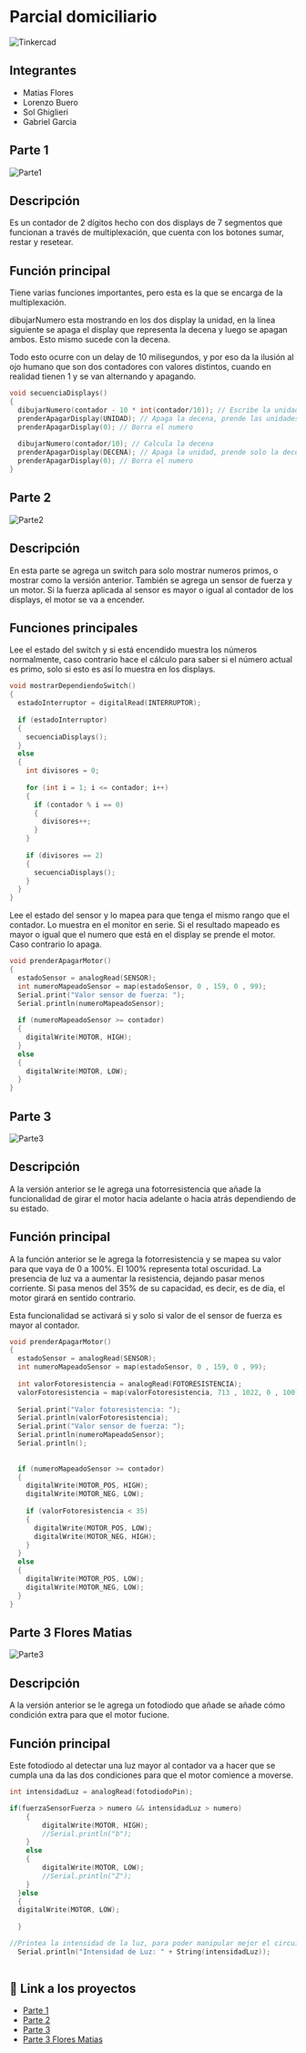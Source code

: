 # Parcial domiciliario
![Tinkercad](circuito/Logo-tinkercad-wordmark.png)


## Integrantes 
- Matias Flores
- Lorenzo Buero
- Sol Ghiglieri
- Gabriel Garcia

## Parte 1
![Parte1](circuito/circuitoparte1.png)

## Descripción
Es un contador de 2 dígitos hecho con dos displays de 7 segmentos que funcionan a través de multiplexación, que cuenta con los botones sumar, restar y resetear. 

## Función principal
Tiene varias funciones importantes, pero esta es la que se encarga de la multiplexación.

dibujarNumero esta mostrando en los dos display la unidad, en la linea siguiente se apaga el display que representa la decena y luego se apagan ambos. Esto mismo sucede con la decena.

Todo esto ocurre con un delay de 10 milisegundos, y por eso da la ilusión al ojo humano que son dos contadores con valores distintos, cuando en realidad tienen 1 y se van alternando y apagando.


~~~ C (lenguaje en el que esta escrito)
void secuenciaDisplays()
{
  dibujarNumero(contador - 10 * int(contador/10)); // Escribe la unidad en los dos display
  prenderApagarDisplay(UNIDAD); // Apaga la decena, prende las unidades
  prenderApagarDisplay(0); // Borra el numero
  
  dibujarNumero(contador/10); // Calcula la decena
  prenderApagarDisplay(DECENA); // Apaga la unidad, prende solo la decena
  prenderApagarDisplay(0); // Borra el numero
}
~~~

## Parte 2
![Parte2](circuito/circuitoparte2.png)

## Descripción
En esta parte se agrega un switch para solo mostrar numeros primos, o mostrar como la versión anterior. También se agrega un sensor de fuerza y un motor. Si la fuerza aplicada al sensor es mayor o igual al contador de los displays, el motor se va a encender.

## Funciones principales

Lee el estado del switch y si está encendido muestra los números normalmente, caso contrario hace el cálculo para saber si el número actual es primo, solo si esto es así lo muestra en los displays.

~~~ C (lenguaje en el que esta escrito)
void mostrarDependiendoSwitch()
{
  estadoInterruptor = digitalRead(INTERRUPTOR);
  
  if (estadoInterruptor)
  {
    secuenciaDisplays();
  }
  else
  {
    int divisores = 0;
    
    for (int i = 1; i <= contador; i++)
    {
      if (contador % i == 0)
      {
		divisores++;
      }
    }
    
    if (divisores == 2)
    {
      secuenciaDisplays();
    }
  }
}
~~~

Lee el estado del sensor y lo mapea para que tenga el mismo
rango que el contador. Lo muestra en el monitor en serie.
Si el resultado mapeado es mayor o igual que el numero que está
en el display se prende el motor. Caso contrario lo apaga.

~~~ C (lenguaje en el que esta escrito)
void prenderApagarMotor()
{
  estadoSensor = analogRead(SENSOR);
  int numeroMapeadoSensor = map(estadoSensor, 0 , 159, 0 , 99);
  Serial.print("Valor sensor de fuerza: ");
  Serial.println(numeroMapeadoSensor);
  
  if (numeroMapeadoSensor >= contador)
  {
    digitalWrite(MOTOR, HIGH);
  }
  else
  {
    digitalWrite(MOTOR, LOW);
  }
}
~~~

## Parte 3
![Parte3](circuito/circuitoparte3.png)

## Descripción
A la versión anterior se le agrega una fotorresistencia que añade la funcionalidad de girar el motor hacia adelante o hacia atrás dependiendo de su estado.

## Función principal

A la función anterior se le agrega la fotorresistencia y se mapea su valor para que vaya de 0 a 100%.
El 100% representa total oscuridad. La presencia de luz va a aumentar la resistencia, 
dejando pasar menos corriente.  Si pasa menos
del 35% de su capacidad, es decir, es de día, 
el motor girará en sentido contrario.

Esta funcionalidad se activará si y solo si valor de el sensor de fuerza es mayor al contador.


~~~ C (lenguaje en el que esta escrito)
void prenderApagarMotor()
{
  estadoSensor = analogRead(SENSOR);
  int numeroMapeadoSensor = map(estadoSensor, 0 , 159, 0 , 99);
  
  int valorFotoresistencia = analogRead(FOTORESISTENCIA);
  valorFotoresistencia = map(valorFotoresistencia, 713 , 1022, 0 , 100);
  
  Serial.print("Valor fotoresistencia: ");
  Serial.println(valorFotoresistencia);
  Serial.print("Valor sensor de fuerza: ");
  Serial.println(numeroMapeadoSensor);
  Serial.println();
  
  
  if (numeroMapeadoSensor >= contador)
  {
    digitalWrite(MOTOR_POS, HIGH);
    digitalWrite(MOTOR_NEG, LOW);
    
    if (valorFotoresistencia < 35)
    {
      digitalWrite(MOTOR_POS, LOW);
      digitalWrite(MOTOR_NEG, HIGH);
    }
  }
  else
  {
    digitalWrite(MOTOR_POS, LOW);
    digitalWrite(MOTOR_NEG, LOW);
  }
}
~~~

## Parte 3 Flores Matias
![Parte3](circuito/circuitopart3mati.png)

## Descripción
A la versión anterior se le agrega un fotodiodo que añade se añade cómo condición extra para que el motor fucione.

## Función principal

Este fotodiodo al detectar una luz mayor al contador va a hacer que se cumpla una da las dos condiciones para que el motor comience a moverse.


~~~ C (lenguaje en el que esta escrito)
int intensidadLuz = analogRead(fotodiodoPin);

if(fuerzaSensorFuerza > numero && intensidadLuz > numero)
    {
    	digitalWrite(MOTOR, HIGH);
      	//Serial.println("b");
    }
    else
    {
    	digitalWrite(MOTOR, LOW);
      	//Serial.println("Z");
    }
  }else
  {
  digitalWrite(MOTOR, LOW);
  
  }

//Printea la intensidad de la luz, para poder manipular mejor el circuito
  Serial.println("Intensidad de Luz: " + String(intensidadLuz));
  
~~~


## :robot: Link a los proyectos
- [Parte 1](https://www.tinkercad.com/things/8P37P67VTbR)
- [Parte 2](https://www.tinkercad.com/things/jXCdSiE0deq)
- [Parte 3](https://www.tinkercad.com/things/5OJvtoHzFkk)
- [Parte 3 Flores Matias](https://www.tinkercad.com/things/0vtg6NEDQVL)
